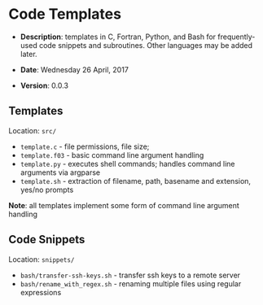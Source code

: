 # Code Templates

- **Description**: templates in C, Fortran, Python, and Bash
  for frequently-used code snippets and subroutines.
  Other languages may be added later.

- **Date**: Wednesday 26 April, 2017

- **Version**: 0.0.3

## Templates

Location: `src/`

- `template.c`   - file permissions, file size;
- `template.f03` - basic command line argument handling
- `template.py`  - executes shell commands; handles command line arguments via argparse
- `template.sh`  - extraction of filename, path, basename and extension, yes/no prompts
 
**Note**: all templates implement some form of command line argument handling

## Code Snippets

Location: `snippets/`

- `bash/transfer-ssh-keys.sh` - transfer ssh keys to a remote server
- `bash/rename_with_regex.sh` - renaming multiple files using regular expressions

